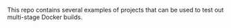 This repo contains several examples of projects that can be used to test out multi-stage Docker builds.